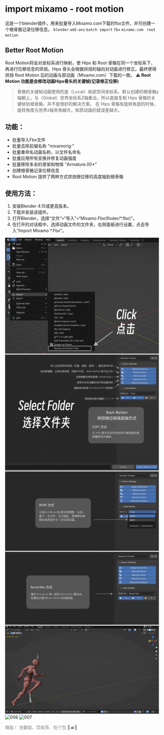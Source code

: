 # import mixamo - root motion
这是一个blender插件，用来批量导入Mixamo.com下载的fbx文件，并可创建一个根骨骼记录位移信息。
`blender` `add-ons` `batch import` `fbx` `mixamo.com ` `root motion` 

## Better Root Motion
Root Motion将会对坐标系进行映射，使 Hips 和 Root 骨骼在同一个坐标系下，再进行位移信息的烘焙，Hips 骨头会根据烘焙的轴向对动画进行修正。最终使得烘焙 Root Motion 后的动画与原动画（Mixamo.com）下载的一致。
**⚠️ Root Motion 功能是会修改动画Hips骨头的关键帧(记录修正位移)**

> 骨骼的关键帧动画使用的是（Local）局部空间坐标系，默认创建的根骨骼y轴朝上，与（Global）世界坐标系Z轴重合。所以直接复制 Hips 骨骼的关键帧到根骨骼，并不是很好的解决方案。
在 Hips 骨骼有旋转角度的时候，旋转角度与世界z轴夹角越大，和原动画的就误差越大。

## 功能：
- 批量导入Fbx文件
- 批量去除前缀名称 "mixamorig:"
- 批量重命名动画名称，以文件名命名
- 批量应用所有变换并修复动画强度
- 批量移除多余的骨架和物体 "Armature.00*"
- 创建根骨骼记录位移信息
- Root Motion 提供了两种方式烘焙根位移的高度轴到根骨骼

## 使用方法：
1. 安装Blender 4.10或更高版本。
2. 下载并安装该插件。
3. 打开Blender，选择“文件”>“导入”>“Mixamo Fbx(floder/*.fbx)”。
4. 在打开的对话框中，选择动画文件的文件夹，右侧面板进行设置，点击导入“Import Mixamo *.Fbx”。

![001](./img/001.png)
![002](./img/002.png)
![003](./img/003.png)
![004](./img/004.png)
![005](./img/005.gif)
![006](./img/006.gif)
![007](./img/007.gif)


<font color=gray>搞掂！</font>
<font color=gray>坐翻低、饮啖茶、吃个包 🍵🫖🍞</font>
